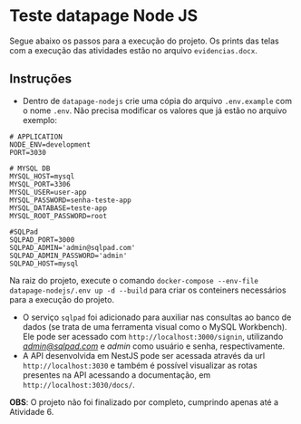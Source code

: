 # Teste datapage Node JS

Segue abaixo os passos para a execução do projeto. Os prints das telas com a execução das atividades estão no arquivo `evidencias.docx`.

## Instruções

- Dentro de `datapage-nodejs` crie uma cópia do arquivo `.env.example` com o nome `.env`. Não precisa modificar os valores que já estão no arquivo exemplo:

```
# APPLICATION
NODE_ENV=development
PORT=3030

# MYSQL DB
MYSQL_HOST=mysql
MYSQL_PORT=3306
MYSQL_USER=user-app
MYSQL_PASSWORD=senha-teste-app
MYSQL_DATABASE=teste-app
MYSQL_ROOT_PASSWORD=root

#SQLPad
SQLPAD_PORT=3000
SQLPAD_ADMIN='admin@sqlpad.com'
SQLPAD_ADMIN_PASSWORD='admin'
SQLPAD_HOST=mysql
```

Na raiz do projeto, execute o comando `docker-compose --env-file datapage-nodejs/.env up -d --build` para criar os conteiners necessários para a execução do projeto.
  - O serviço `sqlpad` foi adicionado para auxiliar nas consultas ao banco de dados (se trata de uma ferramenta visual como o MySQL Workbench). Ele pode ser acessado com `http://localhost:3000/signin`, utilizando *admin@sqlpad.com* e *admin* como usuário e senha, respectivamente.
  - A API desenvolvida em NestJS pode ser acessada através da url `http://localhost:3030` e também é possível visualizar as rotas presentes na API acessando a documentação, em `http://localhost:3030/docs/`.

**OBS**: O projeto não foi finalizado por completo, cumprindo apenas até a Atividade 6.